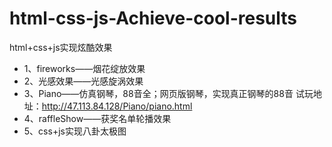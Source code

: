 # html-css-js-Achieve-cool-results
html+css+js实现炫酷效果
 - 1、fireworks——烟花绽放效果
 - 2、光感效果——光感旋涡效果
 - 3、Piano——仿真钢琴，88音全；网页版钢琴，实现真正钢琴的88音
试玩地址：http://47.113.84.128/Piano/piano.html
 - 4、raffleShow——获奖名单轮播效果
 - 5、css+js实现八卦太极图

